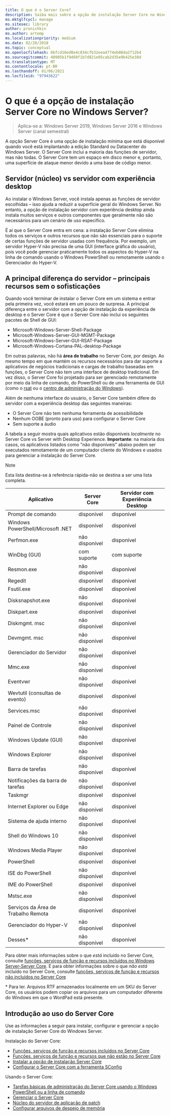 ```yaml
---
title: O que é o Server Core?
description: Saiba mais sobre a opção de instalação Server Core no Windows Server
ms.mktglfcycl: manage
ms.sitesec: library
author: pronichkin
ms.author: artemp
ms.localizationpriority: medium
ms.date: 02/20/2018
ms.topic: conceptual
ms.openlocfilehash: 6bfcd16ed8e4c834cfb32eea4774eb08da2f12b4
ms.sourcegitcommit: 40905b1f9d68f1b7d821e05cab2d35e9b425e38d
ms.translationtype: MT
ms.contentlocale: pt-BR
ms.lasthandoff: 01/06/2021
ms.locfileid: "97943622"
---
```

# <a name="what-is-the-server-core-installation-option-in-windows-server"></a>O que é a opção de instalação Server Core no Windows Server?

> Aplica-se a: Windows Server 2019, Windows Server 2016 e Windows Server (canal semestral)

A opção Server Core é uma opção de instalação mínima que está disponível quando você está implantando a edição Standard ou Datacenter do Windows Server. O Server Core inclui a maioria das funções de servidor, mas não todas. O Server Core tem um espaço em disco menor e, portanto, uma superfície de ataque menor devido a uma base de código menor.

## <a name="server-core-vs-server-with-desktop-experience"></a>Servidor (núcleo) vs servidor com experiência desktop

Ao instalar o Windows Server, você instala apenas as funções de servidor escolhidas – isso ajuda a reduzir a superfície geral do Windows Server. No entanto, a opção de instalação servidor com experiência desktop ainda instala muitos serviços e outros componentes que geralmente não são necessários para um cenário de uso específico.

É aí que o Server Core entra em cena: a instalação Server Core elimina todos os serviços e outros recursos que não são essenciais para o suporte de certas funções de servidor usadas com frequência. Por exemplo, um servidor Hyper-V não precisa de uma GUI (interface gráfica do usuário), pois você pode gerenciar praticamente todos os aspectos do Hyper-V na linha de comando usando o Windows PowerShell ou remotamente usando o Gerenciador do Hyper-V.

## <a name="the-server-core-difference---core-capabilities-without-the-frills"></a>A principal diferença do servidor – principais recursos sem o sofisticações

Quando você terminar de instalar o Server Core em um sistema e entrar pela primeira vez, você estará em um pouco de surpresa. A principal diferença entre o servidor com a opção de instalação da experiência de desktop e o Server Core é que o Server Core não inclui os seguintes pacotes de Shell de GUI:

- Microsoft-Windows-Server-Shell-Package
- Microsoft-Windows-Server-GUI-MGMT-Package
- Microsoft-Windows-Server-GUI-RSAT-Package
- Microsoft-Windows-Cortana-PAL-desktop-Package

Em outras palavras, não há **área de trabalho** no Server Core, por design. Ao mesmo tempo em que mantém os recursos necessários para dar suporte a aplicativos de negócios tradicionais e cargas de trabalho baseadas em funções, o Server Core não tem uma interface de desktop tradicional. Em vez disso, o Server Core foi projetado para ser gerenciado remotamente por meio da linha de comando, do PowerShell ou de uma ferramenta de GUI (como o [rsat](../../remote/remote-server-administration-tools.md) ou o [centro de administração do Windows](../../manage/windows-admin-center/overview.md)).

Além de nenhuma interface do usuário, o Server Core também difere do servidor com a experiência desktop das seguintes maneiras:

- O Server Core não tem nenhuma ferramenta de acessibilidade
- Nenhum OOBE (pronto para uso) para configurar o Server Core
- Sem suporte a áudio

A tabela a seguir mostra quais aplicativos estão disponíveis *localmente* no Server Core vs Server with Desktop Experience. **Importante**: na maioria dos casos, os aplicativos listados como "não disponíveis" abaixo podem ser executados remotamente de um computador cliente do Windows e usados para gerenciar a instalação do Server Core.

> [!NOTE]
> Esta lista destina-se à referência rápida-não se destina a ser uma lista completa.


| Aplicativo                        | Server Core     | Servidor com Experiência Desktop |
|------------------------------------|-----------------|--------------------------------|
| Prompt de comando                     | disponível       | disponível                      |
| Windows PowerShell/Microsoft .NET | disponível       | disponível                      |
| Perfmon.exe                        | não disponível   | disponível                      |
| WinDbg (GUI)                       | com suporte       | com suporte                      |
| Resmon.exe                         | não disponível   | disponível                      |
| Regedit                            | disponível       | disponível                      |
| Fsutil.exe                         | disponível       | disponível                      |
| Disksnapshot.exe                   | não disponível   | disponível                      |
| Diskpart.exe                       | disponível       | disponível                      |
| Diskmgmt. msc                       | não disponível   | disponível                      |
| Devmgmt. msc                        | não disponível   | disponível                      |
| Gerenciador do Servidor                     | não disponível   | disponível                      |
| Mmc.exe                            | não disponível   | disponível                      |
| Eventvwr                           | não disponível   | disponível                      |
| Wevtutil (consultas de evento)           | disponível       | disponível                      |
| Services.msc                       | não disponível   | disponível                      |
| Painel de Controle                      | não disponível   | disponível                      |
| Windows Update (GUI)               | não disponível   | disponível                      |
| Windows Explorer                   | não disponível   | disponível                      |
| Barra de tarefas                            | não disponível   | disponível                      |
| Notificações da barra de tarefas              | não disponível   | disponível                      |
| Taskmgr                            | disponível       | disponível                      |
| Internet Explorer ou Edge          | não disponível   | disponível                      |
| Sistema de ajuda interno               | não disponível   | disponível                      |
| Shell do Windows 10                   | não disponível   | disponível                      |
| Windows Media Player               | não disponível   | disponível                      |
| PowerShell                         | disponível       | disponível                      |
| ISE do PowerShell                     | não disponível   | disponível                      |
| IME do PowerShell                     | disponível       | disponível                      |
| Mstsc.exe                          | não disponível   | disponível                      |
| Serviços da Área de Trabalho Remota            | disponível       | disponível                      |
| Gerenciador do Hyper-V                    | não disponível   | disponível                      |
| Desses\*                          | não disponível   | disponível                      |


Para obter mais informações sobre o que *está* incluído no Server Core, consulte [funções, serviços de função e recursos incluídos no Windows Server-Server Core](server-core-roles-and-services.md). E para obter informações sobre o que *não está* incluído no Server Core, consulte [funções, serviços de função e recursos não incluídos no Server Core](server-core-removed-roles.md)

\* Para ler. Arquivos RTF armazenados localmente em um SKU do Server Core, os usuários podem copiar os arquivos para um computador diferente do Windows em que o WordPad está presente.

## <a name="get-started-using-server-core"></a>Introdução ao uso do Server Core

Use as informações a seguir para instalar, configurar e gerenciar a opção de instalação Server Core do Windows Server.

Instalação do Server Core:
- [Funções, serviços de função e recursos incluídos no Server Core](server-core-roles-and-services.md)
- [Funções, serviços de função e recursos que não estão no Server Core](server-core-removed-roles.md)
- [Instalar a opção de instalação Server Core](../../get-started/getting-started-with-server-core.md)
- [Configurar o Server Core com a ferramenta SConfig](../../get-started/sconfig-on-ws2016.md)

Usando o Server Core:
- [Tarefas básicas de administração do Server Core usando o Windows PowerShell ou a linha de comando](server-core-administer.md)
- [Gerenciar o Server Core](server-core-manage.md)
- [Núcleo do servidor de aplicação de patch](server-core-servicing.md)
- [Configurar arquivos de despejo de memória](server-core-memory-dump.md)
